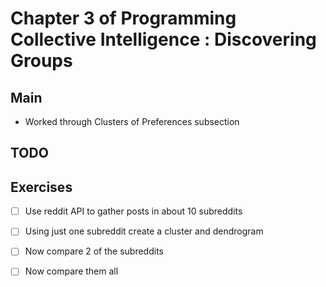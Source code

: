 # Chapter 3 of Programming Collective Intelligence : Discovering Groups

## Main
* Worked through Clusters of Preferences subsection

## TODO

## Exercises
- [ ] Use reddit API to gather posts in about 10 subreddits
- [ ] Using just one subreddit create a cluster and dendrogram
- [ ] Now compare 2 of the subreddits
- [ ] Now compare them all

